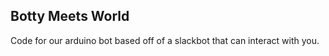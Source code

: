 ## Botty Meets World

Code for our arduino bot based off of a slackbot that can interact with you.


